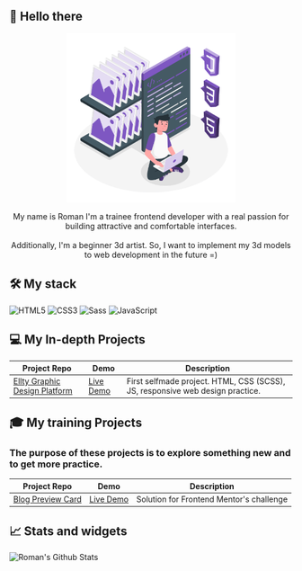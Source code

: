 ## 👋 Hello there 

<div id="header" align="center">
  <img src="https://raw.githubusercontent.com/danielmrz-dev/danielmrz-dev/main/assets/Static%20assets.gif" width="300" height="300"/>

My name is Roman I'm a trainee frontend developer with a real passion for building attractive and comfortable interfaces.<br>
<br>
Additionally, I'm a beginner 3d artist. So, I want to implement my 3d models to web development in the future =)
</div>


## 🛠️ My stack

![HTML5](https://img.shields.io/badge/html5-%23E34F26.svg?style=for-the-badge&logo=html5&logoColor=white)
![CSS3](https://img.shields.io/badge/css3-%231572B6.svg?style=for-the-badge&logo=css3&logoColor=white)
![Sass](https://img.shields.io/badge/Sass-%23CC6699?style=for-the-badge&logo=Sass&logoColor=%23fff)
![JavaScript](https://img.shields.io/badge/javascript-%23323330.svg?style=for-the-badge&logo=javascript&logoColor=%23F7DF1E)


## 💻 My In-depth Projects

| Project Repo | Demo | Description |
| -- | -- | -- |
| [Ellty Graphic Design Platform](https://github.com/AfterWaGa/ellty) | [Live Demo](https://afterwaga.github.io/ellty/) | First selfmade project. HTML, CSS (SCSS), JS, responsive web design practice. |


## :mortar_board: My training Projects
### The purpose of these projects is to explore something new and to get more practice.

| Project Repo | Demo | Description |
| -- | -- | -- |
| [Blog Preview Card](https://github.com/AfterWaGa/Preview-Card) | [Live Demo](https://afterwaga.github.io/Preview-Card/) | Solution for Frontend Mentor's challenge |


## 📈 Stats and widgets

![Roman's Github Stats](https://github-readme-stats.vercel.app/api/top-langs/?username=AfterWaGa&theme=tokyonight&show_icons=true)




